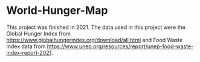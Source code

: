 # World-Hunger-Map

This project was finished in 2021. The data used in this project were the Global Hunger Index from https://www.globalhungerindex.org/download/all.html and Food Waste Index data from https://www.unep.org/resources/report/unep-food-waste-index-report-2021.
